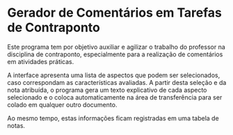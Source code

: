 # Gerador de Comentários em Tarefas de Contraponto

Este programa tem por objetivo auxiliar e agilizar o trabalho do professor na disciplina de contraponto, especialmente para a realização de comentários em atividades práticas.

A interface apresenta uma lista de aspectos que podem ser selecionados, caso correspondam as características avaliadas. A partir desta seleção e da nota atribuída, o programa gera um texto explicativo de cada aspecto selecionado e o coloca automaticamente na área de transferência para ser colado em qualquer outro documento.

Ao mesmo tempo, estas informações ficam registradas em uma tabela de notas.
